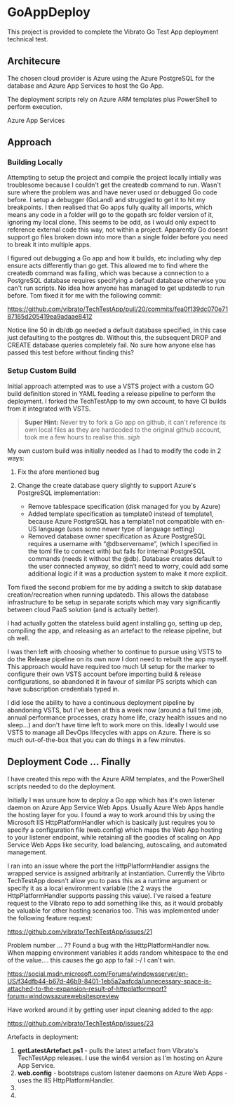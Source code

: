 # GoAppDeploy

This project is provided to complete the Vibrato Go Test App deployment technical test.

## Architecure
The chosen cloud provider is Azure using the Azure PostgreSQL for the database and Azure App Services to host the Go App.

The deployment scripts rely on Azure ARM templates plus PowerShell to perform execution.

Azure App Services

## Approach

### Building Locally

Attempting to setup the project and compile the project locally intially was troublesome because I couldn't get the createdb command to run. Wasn't sure where the problem was and have never used or debugged Go code before. I setup a debugger (GoLand) and struggled to get it to hit my breakpoints. I then realised that Go apps fully quality all imports, which means any code in a folder will go to the gopath src folder version of it, ignoring my local clone. This seems to be odd, as I would only expect to reference external code this way, not within a project. Apparently Go doesnt support go files broken down into more than a single folder before you need to break it into multiple apps.

I figured out debugging a Go app and how it builds, etc including why dep ensure acts differently than go get. This allowed me to find where the createdb command was failing, which was because a connection to a PostgreSQL database requires specifying a default database otherwise you can't run scripts. No idea how anyone has managed to get updatedb to run before. Tom fixed it for me with the following commit:

https://github.com/vibrato/TechTestApp/pull/20/commits/fea0f139dc070e7187165d205419ea9adaae8412

Notice line 50 in db/db.go needed a default database specified, in this case just defaulting to the postgres db. Without this, the subsequent DROP and CREATE database queries completely fail. No sure how anyone else has passed this test before without finding this?

### Setup Custom Build

Initial approach attempted was to use a VSTS project with a custom GO build definition stored in YAML feeding a release pipeline to perform the deployment. I forked the TechTestApp to my own account, to have CI builds from it integrated with VSTS.

>**Super Hint:** Never try to fork a Go app on github, it can't reference its own local files as they are hardcoded to the original github account, took me a few hours to realise this. 
>*sigh*

My own custom build was initially needed as I had to modify the code in 2 ways:

1. Fix the afore mentioned bug
2. Change the create database query slightly to support Azure's PostgreSQL implementation:

    * Remove tablespace specification (disk managed for you by Azure)
    * Added template specification as template0 instead of template1, because Azure PostgreSQL has a template1 not compatible with en-US language (uses some newer type of language setting)
    * Removed database owner specification as Azure PostgreSQL requires a username with “@dbservername”, (which I specified in the toml file to connect with) but fails for internal PostgreSQL commands (needs it without the @db). Database creates default to the user connected anyway, so didn’t need to worry, could add some additional logic if it was a production system to make it more explicit.

Tom fixed the second problem for me by adding a switch to skip database creation/recreation when running updatedb. This allows the database infrastructure to be setup in separate scripts which may vary significantly between cloud PaaS solution (and is actually better).

I had actually gotten the stateless build agent installing go, setting up dep, compiling the app, and releasing as an artefact to the release pipeline, but oh well.

I was then left with choosing whether to continue to pursue using VSTS to do the Release pipeline on its own now I dont need to rebuilt the app myself. This approach would have required too much UI setup for the marker to configure their own VSTS account before importing build & release configurations, so abandoned it in favour of similar PS scripts which can have subscription credentials typed in.

I did lose the ability to have a continuous deployment pipeline by abandoning VSTS, but I've been at this a week now (around a full time job, annual performance processes, crazy home life, crazy health issues and no sleep...) and don't have time left to work more on this. Ideally I would use VSTS to manage all DevOps lifecycles with apps on Azure. There is so much out-of-the-box that you can do things in a few minutes.

## Deployment Code ... Finally

I have created this repo with the Azure ARM templates, and the PowerShell scripts needed to do the deployment.

Initially I was unsure how to deploy a Go app which has it's own listener daemon on Azure App Service Web Apps. Usually Azure Web Apps handle the hosting layer for you. I found a way to work around this by using the Microsoft IIS HttpPlatformHandler which is basically just requires you to specify a configuration file (web.config) which maps the Web App hosting to your listener endpoint, while retaining all the goodies of scaling on App Service Web Apps like security, load balancing, autoscaling, and automated management.

I ran into an issue where the port the HttpPlatformHandler assigns the wrapped service is assigned arbitrarily at instantiation. Currently the Vibrto TechTestApp doesn't allow you to pass this as a runtime argument or specify it as a local environment variable (the 2 ways the HttpPlatformHandler supports passing this value). I've raised a feature request to the Vibrato repo to add something like this, as it would probably be valuable for other hosting scenarios too. This was implemented under the following feature request:

https://github.com/vibrato/TechTestApp/issues/21

Problem number ... 7? Found a bug with the HttpPlatformHandler now. When mapping environment variables it adds random whitespace to the end of the value.... this causes the go app to fail :-/ I can't win.

https://social.msdn.microsoft.com/Forums/windowsserver/en-US/f34dfb44-b67d-46b9-8401-1eb5a2aafcda/unnecessary-space-is-attached-to-the-expansion-result-of-httpplatformport?forum=windowsazurewebsitespreview

Have worked around it by getting user input cleaning added to the app:

https://github.com/vibrato/TechTestApp/issues/23

Artefacts in deployment:

1. **getLatestArtefact.ps1** - pulls the latest artefact from Vibrato's TechTestApp releases. I use the win64 version as I'm hosting on Azure App Service.
2. **web.config** - bootstraps custom listener daemons on Azure Web Apps - uses the IIS HttpPlatformHandler.
3. 
4. 



